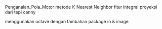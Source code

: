 Penganalan_Pola_Motor metode K-Nearest Neighbor fitur integral proyeksi dari tepi canny

menggunakan octave dengan tambahan package io & image
